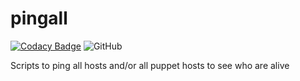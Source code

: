 # pingall

[![Codacy Badge](https://api.codacy.com/project/badge/Grade/1ea67c35372a479f90bf0687373944a8)](https://www.codacy.com/manual/Eddinn/pingall?utm_source=github.com&amp;utm_medium=referral&amp;utm_content=eddinn/pingall&amp;utm_campaign=Badge_Grade) ![GitHub](https://img.shields.io/github/license/eddinn/pingall)

Scripts to ping all hosts and/or all puppet hosts to see who are alive
